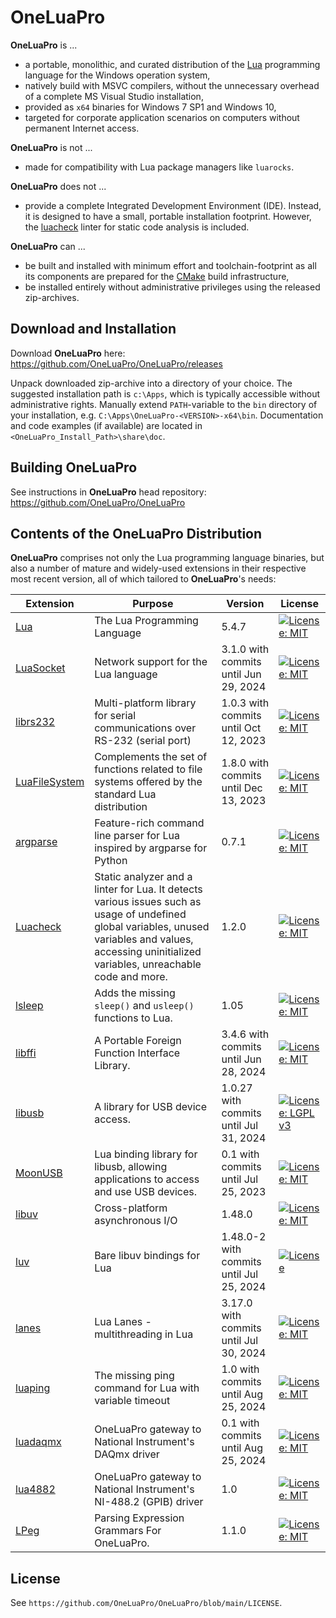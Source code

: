 # OneLuaPro
**OneLuaPro** is ...

- a portable, monolithic, and curated distribution of the [Lua](http://www.lua.org/) programming language for the Windows operation system,
- natively build with MSVC compilers, without the unnecessary overhead of a complete MS Visual Studio installation,
- provided as `x64` binaries for Windows 7 SP1 and Windows 10,
- targeted for corporate application scenarios on computers without permanent Internet access.

**OneLuaPro** is not ...

- made for compatibility with Lua package managers like `luarocks`.

**OneLuaPro** does not ...

- provide a complete Integrated Development Environment (IDE). Instead, it is designed to have a small, portable installation footprint. However, the [luacheck](https://github.com/OneLuaPro/luacheck) linter for static code analysis is included.

**OneLuaPro** can ...

- be built and installed with minimum effort and toolchain-footprint as all its components are prepared for the [CMake](https://cmake.org/) build infrastructure,
- be installed entirely without administrative privileges using the released zip-archives.

## Download and Installation

Download **OneLuaPro** here: https://github.com/OneLuaPro/OneLuaPro/releases

Unpack downloaded zip-archive into a directory of your choice. The suggested installation path is `c:\Apps`, which is typically accessible without administrative rights. Manually extend `PATH`-variable to the `bin` directory of your installation, e.g. `C:\Apps\OneLuaPro-<VERSION>-x64\bin`. Documentation and code examples (if available) are located in `<OneLuaPro_Install_Path>\share\doc`.

## Building OneLuaPro

See instructions in **OneLuaPro** head repository: https://github.com/OneLuaPro/OneLuaPro

## Contents of the OneLuaPro Distribution

**OneLuaPro** comprises not only the Lua programming language binaries, but also a number of mature and widely-used extensions in their respective most recent version, all of which tailored to **OneLuaPro**'s needs:

| Extension                                                   | Purpose                                                      | Version                                  | License                                                      |
| ----------------------------------------------------------- | ------------------------------------------------------------ | ---------------------------------------- | ------------------------------------------------------------ |
| [Lua](https://github.com/KritzelKratzel/lua)                | The Lua Programming Language                                 | 5.4.7                                    | [![License: MIT](https://img.shields.io/badge/License-MIT-yellow.svg)](https://opensource.org/licenses/MIT) |
| [LuaSocket](https://github.com/OneLuaPro/luasocket)         | Network support for the Lua language                         | 3.1.0 with commits until Jun 29, 2024    | [![License: MIT](https://img.shields.io/badge/License-MIT-yellow.svg)](https://opensource.org/licenses/MIT) |
| [librs232](https://github.com/OneLuaPro/librs232)           | Multi-platform library for serial communications over RS-232 (serial port) | 1.0.3 with commits until Oct 12, 2023    | [![License: MIT](https://img.shields.io/badge/License-MIT-yellow.svg)](https://opensource.org/licenses/MIT) |
| [LuaFileSystem](https://github.com/OneLuaPro/luafilesystem) | Complements the set of functions related to file systems offered by the standard Lua distribution | 1.8.0 with commits until  Dec 13, 2023   | [![License: MIT](https://img.shields.io/badge/License-MIT-yellow.svg)](https://opensource.org/licenses/MIT) |
| [argparse](https://github.com/OneLuaPro/argparse)           | Feature-rich command line parser for Lua inspired by argparse for Python | 0.7.1                                    | [![License: MIT](https://img.shields.io/badge/License-MIT-yellow.svg)](https://opensource.org/licenses/MIT) |
| [Luacheck](https://github.com/OneLuaPro/luacheck)           | Static analyzer and a linter for Lua. It detects various issues such as usage of undefined global variables, unused variables and values, accessing uninitialized variables, unreachable code and more. | 1.2.0                                    | [![License: MIT](https://img.shields.io/badge/License-MIT-yellow.svg)](https://opensource.org/licenses/MIT) |
| [lsleep](https://github.com/OneLuaPro/lsleep)               | Adds the missing `sleep()` and `usleep()` functions to Lua.  | 1.05                                     | [![License: MIT](https://img.shields.io/badge/License-MIT-yellow.svg)](https://opensource.org/licenses/MIT) |
| [libffi](https://github.com/OneLuaPro/libffi)               | A Portable Foreign Function Interface Library.               | 3.4.6 with commits until Jun 28, 2024    | [![License: MIT](https://img.shields.io/badge/License-MIT-yellow.svg)](https://opensource.org/licenses/MIT) |
| [libusb](https://github.com/OneLuaPro/libusb)               | A library for USB device access.                             | 1.0.27 with commits until Jul 31, 2024   | [![License: LGPL v3](https://img.shields.io/badge/License-LGPL_v3-blue.svg)](https://www.gnu.org/licenses/lgpl-3.0) |
| [MoonUSB](https://github.com/OneLuaPro/moonusb)             | Lua binding library for libusb, allowing applications to access and use USB devices. | 0.1 with commits until Jul 25, 2023      | [![License: MIT](https://img.shields.io/badge/License-MIT-yellow.svg)](https://opensource.org/licenses/MIT) |
| [libuv](https://github.com/libuv/libuv)                     | Cross-platform asynchronous I/O                              | 1.48.0                                   | [![License: MIT](https://img.shields.io/badge/License-MIT-yellow.svg)](https://opensource.org/licenses/MIT) |
| [luv](https://github.com/OneLuaPro/luv)                     | Bare libuv bindings for Lua                                  | 1.48.0-2 with commits until Jul 25, 2024 | [![License](https://img.shields.io/badge/License-Apache_2.0-blue.svg)](https://opensource.org/licenses/Apache-2.0) |
| [lanes](https://github.com/OneLuaPro/lanes)                 | Lua Lanes - multithreading in Lua                            | 3.17.0 with commits until Jul 30, 2024   | [![License: MIT](https://img.shields.io/badge/License-MIT-yellow.svg)](https://opensource.org/licenses/MIT) |
| [luaping](https://github.com/OneLuaPro/luaping)             | The missing ping command for Lua with variable timeout       | 1.0 with commits until Aug 25, 2024      | [![License: MIT](https://img.shields.io/badge/License-MIT-yellow.svg)](https://opensource.org/licenses/MIT) |
| [luadaqmx](https://github.com/OneLuaPro/luadaqmx)           | OneLuaPro gateway to National Instrument's DAQmx driver      | 0.1 with commits until Aug 25, 2024      | [![License: MIT](https://img.shields.io/badge/License-MIT-yellow.svg)](https://opensource.org/licenses/MIT) |
| [lua4882](https://github.com/OneLuaPro/lua4882)             | OneLuaPro gateway to National Instrument's NI-488.2 (GPIB) driver | 1.0                                      | [![License: MIT](https://img.shields.io/badge/License-MIT-yellow.svg)](https://opensource.org/licenses/MIT) |
| [LPeg](https://github.com/OneLuaPro/LPeg)                   | Parsing Expression Grammars For OneLuaPro.                   | 1.1.0                                    | [![License: MIT](https://img.shields.io/badge/License-MIT-yellow.svg)](https://opensource.org/licenses/MIT) |

## License

See `https://github.com/OneLuaPro/OneLuaPro/blob/main/LICENSE`.
